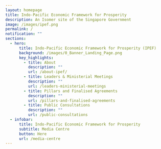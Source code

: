 ```yaml
---
layout: homepage
title: Indo-Pacific Economic Framework for Prosperity
description: An Isomer site of the Singapore Government
image: /images/ipef.png
permalink: /
notification: ""
sections:
  - hero:
      title: Indo-Pacific Economic Framework for Prosperity (IPEF)
      background: /images/0_Banner_Landing_Page.png
      key_highlights:
        - title: About
          description: ""
          url: /about-ipef/
        - title: Leaders & Ministerial Meetings
          description: ""
          url: /leaders-ministerial-meetings
        - title: Pillars and Finalised Agreements
          description: ""
          url: /pillars-and-finalised-agreements
        - title: Public Consultations
          description: ""
          url: /public-consultations
  - infobar:
      title: Indo-Pacific Economic Framework for Prosperity
      subtitle: Media Centre
      button: Here
      url: /media-centre
---
```

